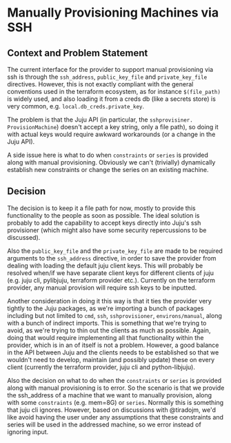 # Manually Provisioning Machines via SSH

## Context and Problem Statement

The current interface for the provider to support manual provisioning via 
ssh is through the `ssh_address`, `public_key_file` and `private_key_file` 
directives. However, this is not exactly compliant with the general 
conventions used in the terraform ecosystem, as for instance `$(file_path)` is 
widely used, and also loading it from a creds db (like a secrets store) is very 
common, e.g. `local.db_creds.private_key`.

The problem is that the Juju API (in particular, the `sshprovisiner.
ProvisionMachine`) doesn't accept a key string, only a file path), so doing 
it with actual keys would require awkward workarounds (or a change in the 
Juju API).

A side issue here is what to do when `constraints` or `series` is provided 
along with manual provisioning. Obviously we can't (trivially) dynamically 
establish new constraints or change the series on an existing machine.

## Decision

The decision is to keep it a file path for now, mostly to provide this 
functionality to the people as soon as possible. The ideal solution is 
probably to add the capability to accept keys directly into Juju's ssh 
provisioner (which might also have some security repercussions to be 
discussed). 

Also the `public_key_file` and the `private_key_file` are made to be required
arguments to the `ssh_address` directive, in order to save the provider from
dealing with loading the default juju client keys. This will probably be
resolved when/if we have separate client keys for different clients of juju
(e.g. juju cli, pylibjuju, terraform provider etc.). Currently on the
terraform provider, any manual provision will require ssh keys to be inputted.

Another consideration in doing it this way is that it ties the provider very
tightly to the Juju packages, as we're importing a bunch of packages
including but not limited to `cmd`, `ssh`, `sshprovisioner`,
`environs/manual`, along with a bunch of indirect imports. This is something
that we're trying to avoid, as we're trying to thin out the clients as much
as possible. Again, doing that would require implementing all that
functionality within the provider, which is in an of itself is not a problem.
However, a good balance in the API between Juju and the clients needs to be
established so that we wouldn't need to develop, maintain (and possibly
update) these on every client (currently the terraform provider, juju cli
and python-libjuju).

Also the decision on what to do when the `constraints` or `series` is 
provided along with manual provisioning is to error. So the scenario is 
that we provide the ssh_address of a machine that we want to manually 
provision, along with some `constraints` (e.g. mem=8G) or `series`. Normally 
this is something that juju cli ignores. However, based on discussions with 
@tiradojm, we'd like avoid having the user under any assumptions that these 
constraints and series will be used in the addressed machine, so we error 
instead of ignoring input.
